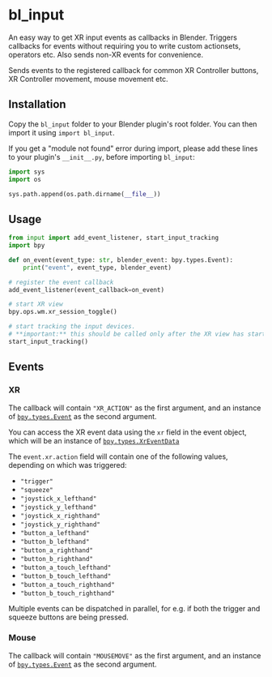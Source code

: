 # bl_input
An easy way to get XR input events as callbacks in Blender. Triggers callbacks for events without requiring you to write custom actionsets, operators etc. Also sends non-XR events for convenience.

Sends events to the registered callback for common XR Controller buttons, XR Controller movement, mouse movement etc.

## Installation
Copy the `bl_input` folder to your Blender plugin's root folder. You can then import it using `import bl_input`.

If you get a "module not found" error during import, please add these lines to your plugin's `__init__.py`, before importing `bl_input`:
```py
import sys
import os

sys.path.append(os.path.dirname(__file__))
```

## Usage
```py
from input import add_event_listener, start_input_tracking
import bpy

def on_event(event_type: str, blender_event: bpy.types.Event):
    print("event", event_type, blender_event)

# register the event callback
add_event_listener(event_callback=on_event)

# start XR view
bpy.ops.wm.xr_session_toggle()

# start tracking the input devices.
# **important:** this should be called only after the XR view has started!
start_input_tracking()
```

## Events
### XR
The callback will contain `"XR_ACTION"` as the first argument, and an instance of [`bpy.types.Event`](https://docs.blender.org/api/current/bpy.types.Event.html) as the second argument.

You can access the XR event data using the `xr` field in the event object, which will be an instance of [`bpy.types.XrEventData`](https://docs.blender.org/api/current/bpy.types.XrEventData.html)

The `event.xr.action` field will contain one of the following values, depending on which was triggered:
* `"trigger"`
* `"squeeze"`
* `"joystick_x_lefthand"`
* `"joystick_y_lefthand"`
* `"joystick_x_righthand"`
* `"joystick_y_righthand"`
* `"button_a_lefthand"`
* `"button_b_lefthand"`
* `"button_a_righthand"`
* `"button_b_righthand"`
* `"button_a_touch_lefthand"`
* `"button_b_touch_lefthand"`
* `"button_a_touch_righthand"`
* `"button_b_touch_righthand"`

Multiple events can be dispatched in parallel, for e.g. if both the trigger and squeeze buttons are being pressed.

### Mouse
The callback will contain `"MOUSEMOVE"` as the first argument, and an instance of [`bpy.types.Event`](https://docs.blender.org/api/current/bpy.types.Event.html) as the second argument.